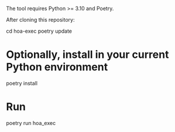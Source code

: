 
The tool requires Python >= 3.10 and Poetry.

After cloning this repository:

cd hoa-exec
poetry update
# Optionally, install in your current Python environment
poetry install
# Run
poetry run hoa_exec


